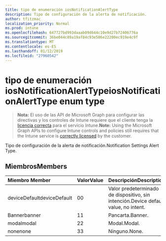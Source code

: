 ```yaml
---
title: tipo de enumeración iosNotificationAlertType
description: Tipo de configuración de la alerta de notificación.
author: tfitzmac
localization_priority: Normal
ms.prod: intune
ms.openlocfilehash: 647727bd993daaab09d644c10e9d27b72406776a
ms.sourcegitcommit: 36be044c89a19af84c93e586e22200ec919e4c9f
ms.translationtype: MT
ms.contentlocale: es-ES
ms.lasthandoff: 01/12/2019
ms.locfileid: "27960542"
---
```

# <a name="iosnotificationalerttype-enum-type"></a><span data-ttu-id="06cbe-103">tipo de enumeración iosNotificationAlertType</span><span class="sxs-lookup"><span data-stu-id="06cbe-103">iosNotificationAlertType enum type</span></span>

> <span data-ttu-id="06cbe-104">**Nota:** El uso de las API de Microsoft Graph para configurar las directivas y los controles de Intune requiere que el cliente tenga la [licencia correcta](https://go.microsoft.com/fwlink/?linkid=839381) para el servicio Intune.</span><span class="sxs-lookup"><span data-stu-id="06cbe-104">**Note:** Using the Microsoft Graph APIs to configure Intune controls and policies still requires that the Intune service is [correctly licensed](https://go.microsoft.com/fwlink/?linkid=839381) by the customer.</span></span>

<span data-ttu-id="06cbe-105">Tipo de configuración de la alerta de notificación.</span><span class="sxs-lookup"><span data-stu-id="06cbe-105">Notification Settings Alert Type.</span></span>
## <a name="members"></a><span data-ttu-id="06cbe-106">Miembros</span><span class="sxs-lookup"><span data-stu-id="06cbe-106">Members</span></span>
|<span data-ttu-id="06cbe-107">Miembro	</span><span class="sxs-lookup"><span data-stu-id="06cbe-107">Member</span></span>|<span data-ttu-id="06cbe-108">Valor</span><span class="sxs-lookup"><span data-stu-id="06cbe-108">Value</span></span>|<span data-ttu-id="06cbe-109">Descripción</span><span class="sxs-lookup"><span data-stu-id="06cbe-109">Description</span></span>|
|:---|:---|:---|
|<span data-ttu-id="06cbe-110">deviceDefault</span><span class="sxs-lookup"><span data-stu-id="06cbe-110">deviceDefault</span></span>|<span data-ttu-id="06cbe-111">0</span><span class="sxs-lookup"><span data-stu-id="06cbe-111">0</span></span>|<span data-ttu-id="06cbe-112">Valor predeterminado de dispositivo, sin intención.</span><span class="sxs-lookup"><span data-stu-id="06cbe-112">Device default value, no intent.</span></span>|
|<span data-ttu-id="06cbe-113">Banner</span><span class="sxs-lookup"><span data-stu-id="06cbe-113">banner</span></span>|<span data-ttu-id="06cbe-114">1</span><span class="sxs-lookup"><span data-stu-id="06cbe-114">1</span></span>|<span data-ttu-id="06cbe-115">Pancarta.</span><span class="sxs-lookup"><span data-stu-id="06cbe-115">Banner.</span></span>|
|<span data-ttu-id="06cbe-116">modal</span><span class="sxs-lookup"><span data-stu-id="06cbe-116">modal</span></span>|<span data-ttu-id="06cbe-117">2</span><span class="sxs-lookup"><span data-stu-id="06cbe-117">2</span></span>|<span data-ttu-id="06cbe-118">Modal.</span><span class="sxs-lookup"><span data-stu-id="06cbe-118">Modal.</span></span>|
|<span data-ttu-id="06cbe-119">none</span><span class="sxs-lookup"><span data-stu-id="06cbe-119">none</span></span>|<span data-ttu-id="06cbe-120">3</span><span class="sxs-lookup"><span data-stu-id="06cbe-120">3</span></span>|<span data-ttu-id="06cbe-121">Ninguno.</span><span class="sxs-lookup"><span data-stu-id="06cbe-121">None.</span></span>|



